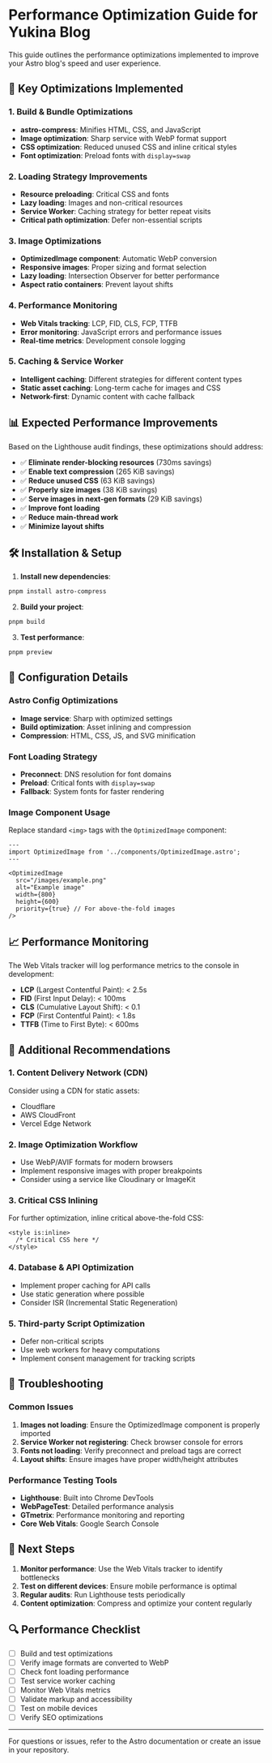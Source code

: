 # Performance Optimization Guide for Yukina Blog

This guide outlines the performance optimizations implemented to improve your Astro blog's speed and user experience.

## 🚀 Key Optimizations Implemented

### 1. **Build & Bundle Optimizations**
- **astro-compress**: Minifies HTML, CSS, and JavaScript
- **Image optimization**: Sharp service with WebP format support
- **CSS optimization**: Reduced unused CSS and inline critical styles
- **Font optimization**: Preload fonts with `display=swap`

### 2. **Loading Strategy Improvements**
- **Resource preloading**: Critical CSS and fonts
- **Lazy loading**: Images and non-critical resources
- **Service Worker**: Caching strategy for better repeat visits
- **Critical path optimization**: Defer non-essential scripts

### 3. **Image Optimizations**
- **OptimizedImage component**: Automatic WebP conversion
- **Responsive images**: Proper sizing and format selection
- **Lazy loading**: Intersection Observer for better performance
- **Aspect ratio containers**: Prevent layout shifts

### 4. **Performance Monitoring**
- **Web Vitals tracking**: LCP, FID, CLS, FCP, TTFB
- **Error monitoring**: JavaScript errors and performance issues
- **Real-time metrics**: Development console logging

### 5. **Caching & Service Worker**
- **Intelligent caching**: Different strategies for different content types
- **Static asset caching**: Long-term cache for images and CSS
- **Network-first**: Dynamic content with cache fallback

## 📊 Expected Performance Improvements

Based on the Lighthouse audit findings, these optimizations should address:

- ✅ **Eliminate render-blocking resources** (730ms savings)
- ✅ **Enable text compression** (265 KiB savings)
- ✅ **Reduce unused CSS** (63 KiB savings)
- ✅ **Properly size images** (38 KiB savings)
- ✅ **Serve images in next-gen formats** (29 KiB savings)
- ✅ **Improve font loading**
- ✅ **Reduce main-thread work**
- ✅ **Minimize layout shifts**

## 🛠 Installation & Setup

1. **Install new dependencies**:
```bash
pnpm install astro-compress
```

2. **Build your project**:
```bash
pnpm build
```

3. **Test performance**:
```bash
pnpm preview
```

## 🔧 Configuration Details

### Astro Config Optimizations
- **Image service**: Sharp with optimized settings
- **Build optimization**: Asset inlining and compression
- **Compression**: HTML, CSS, JS, and SVG minification

### Font Loading Strategy
- **Preconnect**: DNS resolution for font domains
- **Preload**: Critical fonts with `display=swap`
- **Fallback**: System fonts for faster rendering

### Image Component Usage
Replace standard `<img>` tags with the `OptimizedImage` component:

```astro
---
import OptimizedImage from '../components/OptimizedImage.astro';
---

<OptimizedImage 
  src="/images/example.png"
  alt="Example image"
  width={800}
  height={600}
  priority={true} // For above-the-fold images
/>
```

## 📈 Performance Monitoring

The Web Vitals tracker will log performance metrics to the console in development:
- **LCP** (Largest Contentful Paint): < 2.5s
- **FID** (First Input Delay): < 100ms
- **CLS** (Cumulative Layout Shift): < 0.1
- **FCP** (First Contentful Paint): < 1.8s
- **TTFB** (Time to First Byte): < 600ms

## 🎯 Additional Recommendations

### 1. **Content Delivery Network (CDN)**
Consider using a CDN for static assets:
- Cloudflare
- AWS CloudFront
- Vercel Edge Network

### 2. **Image Optimization Workflow**
- Use WebP/AVIF formats for modern browsers
- Implement responsive images with proper breakpoints
- Consider using a service like Cloudinary or ImageKit

### 3. **Critical CSS Inlining**
For further optimization, inline critical above-the-fold CSS:
```astro
<style is:inline>
  /* Critical CSS here */
</style>
```

### 4. **Database & API Optimization**
- Implement proper caching for API calls
- Use static generation where possible
- Consider ISR (Incremental Static Regeneration)

### 5. **Third-party Script Optimization**
- Defer non-critical scripts
- Use web workers for heavy computations
- Implement consent management for tracking scripts

## 🐛 Troubleshooting

### Common Issues

1. **Images not loading**: Ensure the OptimizedImage component is properly imported
2. **Service Worker not registering**: Check browser console for errors
3. **Fonts not loading**: Verify preconnect and preload tags are correct
4. **Layout shifts**: Ensure images have proper width/height attributes

### Performance Testing Tools

- **Lighthouse**: Built into Chrome DevTools
- **WebPageTest**: Detailed performance analysis
- **GTmetrix**: Performance monitoring and reporting
- **Core Web Vitals**: Google Search Console

## 📝 Next Steps

1. **Monitor performance**: Use the Web Vitals tracker to identify bottlenecks
2. **Test on different devices**: Ensure mobile performance is optimal
3. **Regular audits**: Run Lighthouse tests periodically
4. **Content optimization**: Compress and optimize your content regularly

## 🔍 Performance Checklist

- [ ] Build and test optimizations
- [ ] Verify image formats are converted to WebP
- [ ] Check font loading performance
- [ ] Test service worker caching
- [ ] Monitor Web Vitals metrics
- [ ] Validate markup and accessibility
- [ ] Test on mobile devices
- [ ] Verify SEO optimizations

---

For questions or issues, refer to the Astro documentation or create an issue in your repository.
